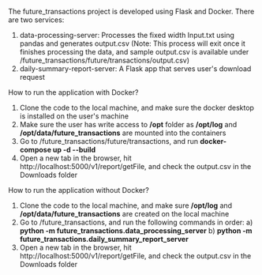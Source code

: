 The future_transactions project is developed using Flask and Docker. There are two services:
  1. data-processing-server: Processes the fixed width Input.txt using pandas and generates output.csv
     (Note: This process will exit once it finishes processing the data, and sample output.csv is available under /future_transactions/future/transactions/output.csv)
  3. daily-summary-report-server: A Flask app that serves user's download request

How to run the application with Docker?
  1. Clone the code to the local machine, and make sure the docker desktop is installed on the user's machine
  2. Make sure the user has write access to **/opt** folder as **/opt/log** and **/opt/data/future_transactions** are mounted into the containers
  3. Go to /future_transactions/future/transactions, and run **docker-compose up -d --build**
  4. Open a new tab in the browser, hit http://localhost:5000/v1/report/getFile, and check the output.csv in the Downloads folder

How to run the application without Docker?
  1. Clone the code to the local machine, and make sure **/opt/log** and **/opt/data/future_transactions** are created on the local machine
  2. Go to /future_transactions, and run the following commands in order:
     a) **python -m future_transactions.data_processing_server**
     b) **python -m future_transactions.daily_summary_report_server**
  3. Open a new tab in the browser, hit http://localhost:5000/v1/report/getFile, and check the output.csv in the Downloads folder
